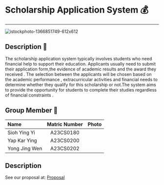 # Scholarship Application System 💰
---
![istockphoto-1366851749-612x612](https://github.com/jjn7702/SECJ1023-PT2/assets/152403691/9b53abea-f5bf-4d33-927b-2993e7f20617)






## Description 📃
The scholarship application system typically involves students who need financial help to support their education. Applicants usually need to submit their application form,the evidence  of  academic results and the award they received . The selection between the applicants will be chosen based on the academic performance , extracurricular activities and financial needs to determine whether they qualify for this scholarship or not.The system aims to provide the opportunity for students to complete their studies regardless of financial constraints . 


## Group Member :runner:

| Name             | Matric Number | Photo                                                         |
| :---------------- | :-------------: | :------------------------------------------------------------: |
| Sioh Ying Yi        | A23CS0180        |     |
| Yap Kar Ying         | A23CS0200        |  |
| Yong Jing Wen            | A23CS0202     |     |



## Description
See our proposal at: [Proposal](https://github.com/jjn7702/SECJ1023-PT2/tree/main/Submission/sec08_23242/3Square/Proposal)
